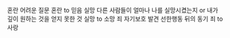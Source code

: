  혼란
	어려운 질문
	혼란 to 믿음
실망
	다른 사람들이 얼마나 나를 실망시켰는지 or 내가 깊이 원하는 것을 얻지 못한 것
	실망 to 소망
죄
	자기보호 발견
	선한행동 뒤의 동기
	죄 to 사랑
